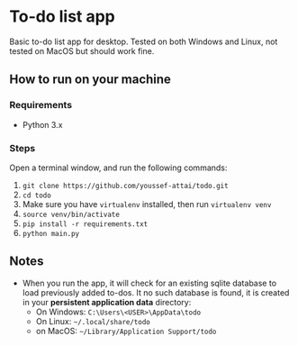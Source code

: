 # To-do list app

Basic to-do list app for desktop. Tested on both Windows and Linux, not tested on MacOS but should work fine.

## How to run on your machine

### Requirements
- Python 3.x

### Steps
Open a terminal window, and run the following commands:
1. `git clone https://github.com/youssef-attai/todo.git`
2. `cd todo`
3. Make sure you have `virtualenv` installed, then run `virtualenv venv`
4. `source venv/bin/activate`
5. `pip install -r requirements.txt`
6. `python main.py`

## Notes
- When you run the app, it will check for an existing sqlite database to load previously added to-dos. It no such database is found, it is created in your **persistent application data** directory:
  - On Windows: `C:\Users\<USER>\AppData\todo`
  - On Linux: `~/.local/share/todo`
  - on MacOS: `~/Library/Application Support/todo`
